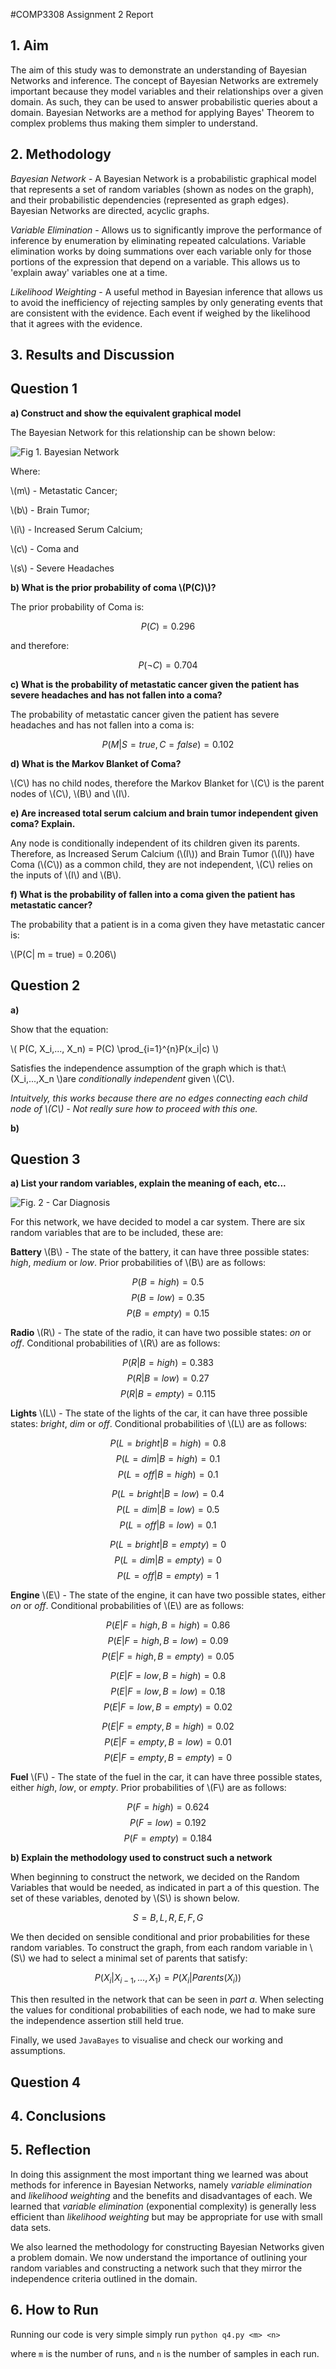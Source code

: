#COMP3308 Assignment 2 Report

## 1. Aim

The aim of this study was to demonstrate an understanding of Bayesian Networks and inference. The concept of Bayesian Networks are extremely important because they model variables and their relationships over a given domain. As such, they can be used to answer probabilistic queries about a domain. Bayesian Networks are a method for applying Bayes' Theorem to complex problems thus making them simpler to understand.


## 2. Methodology
 *Bayesian Network* - A Bayesian Network is a probabilistic graphical model that represents a set of random variables (shown as nodes on the graph), and their probabilistic dependencies (represented as graph edges). Bayesian Networks are directed, acyclic graphs.

*Variable Elimination* - Allows us to significantly improve the performance of inference by enumeration by eliminating repeated calculations. Variable elimination works by doing summations over each variable only for those portions of the expression that depend on a variable. This allows us to 'explain away' variables one at a time.

*Likelihood Weighting* - A useful method in Bayesian inference that allows us to avoid the inefficiency of rejecting samples by only generating events that are consistent with the evidence. Each event if weighed by the likelihood that it agrees with the evidence.

## 3. Results and Discussion

## Question 1

**a) Construct and show the equivalent graphical model**

The Bayesian Network for this relationship can be shown below:

![Fig 1. Bayesian Network](comp_3308_2_diag_1.png)

Where:

\\(m\\) - Metastatic Cancer;

\\(b\\) - Brain Tumor;

\\(i\\) - Increased Serum Calcium;

\\(c\\) - Coma and

\\(s\\) - Severe Headaches

**b) What is the prior probability of coma \\(P(C)\\)?**

The prior probability of Coma is:

$$
P(C) = 0.296
$$

and therefore:

$$
P(\neg C) = 0.704
$$


**c) What is the probability of metastatic cancer given the patient has severe headaches and has not fallen into a coma?**

The probability of metastatic cancer given the patient has severe headaches and has not fallen into a coma is:

$$
P(M | S = true ,C = false) = 0.102
$$

**d) What is the Markov Blanket of Coma?**

\\(C\\) has no child nodes, therefore the Markov Blanket for \\(C\\) is the parent nodes of \\(C\\), \\(B\\) and \\(I\\).

**e) Are increased total serum calcium and brain tumor independent given coma? Explain.**

Any node is conditionally independent of its children given its parents. Therefore, as Increased Serum Calcium (\\(I\\)) and Brain Tumor (\\(I\\)) have Coma (\\(C\\)) as a common child, they are not independent, \\(C\\) relies on the inputs of \\(I\\) and \\(B\\).

**f) What is the probability of fallen into a coma given the patient has metastatic cancer?**

The probability that a patient is in a coma given they have metastatic cancer is:

\\(P(C| m = true) = 0.206\\)

## Question 2

**a)**

Show that the equation:

\\(
P(C, X_i,..., X_n) = P(C) \prod_{i=1}^{n}P(x_i|c)
\\)

Satisfies the independence assumption of the graph which is that:\\(X_i,...,X_n
\\)are *conditionally independent* given \\(C\\).

*Intuitvely, this works because there are no edges connecting each child node of \\(C\\) - Not really sure how to proceed with this one.*

**b)**

## Question 3

**a) List your random variables, explain the meaning of each, etc...**

![Fig. 2 - Car Diagnosis](comp_3308_2_diag2.png)

For this network, we have decided to model a car system. There are six random variables that are to be included, these are:

**Battery** \\(B\\) - The state of the battery, it can have three possible states: *high*, *medium* or *low*. Prior probabilities of \\(B\\) are as follows:

$$P(B = high) = 0.5$$
$$P(B = low) = 0.35$$
$$P(B = empty) = 0.15$$

**Radio** \\(R\\) - The state of the radio, it can have two possible states: *on* or *off*. Conditional probabilities of \\(R\\) are as follows:

$$P(R | B = high) = 0.383$$
$$P(R | B = low) = 0.27$$
$$P(R | B = empty) = 0.115$$

**Lights** \\(L\\) - The state of the lights of the car, it can have three possible states: *bright*, *dim* or *off*. Conditional probabilities of \\(L\\) are as follows:

$$P(L = bright | B = high) = 0.8$$
$$P(L = dim | B = high) = 0.1$$
$$P(L = off | B = high) = 0.1$$

$$P(L = bright | B = low) = 0.4$$
$$P(L = dim | B = low) = 0.5$$
$$P(L = off | B = low) = 0.1$$

$$P(L = bright | B = empty) = 0$$
$$P(L = dim | B = empty) = 0$$
$$P(L = off | B = empty) = 1$$

**Engine** \\(E\\) - The state of the engine, it can have two possible states, either *on* or *off*. Conditional probabilities of \\(E\\) are as follows:

$$P(E | F = high, B = high) = 0.86$$
$$P(E | F = high, B = low) = 0.09$$
$$P(E | F = high, B = empty) = 0.05$$

$$P(E | F = low, B = high) = 0.8$$
$$P(E | F = low, B = low) = 0.18$$
$$P(E | F = low, B = empty) = 0.02$$

$$P(E | F = empty, B = high) = 0.02$$
$$P(E | F = empty, B = low) = 0.01$$
$$P(E | F = empty, B = empty) = 0$$

**Fuel** \\(F\\) - The state of the fuel in the car, it can have three possible states, either *high*, *low*, or *empty*. Prior probabilities of \\(F\\) are as follows:

$$P(F = high) = 0.624$$
$$P(F = low) = 0.192$$
$$P(F = empty) = 0.184$$

**b) Explain the methodology used to construct such a network**

When beginning to construct the network, we decided on the Random Variables that would be needed, as indicated in part a of this question. The set of these variables, denoted by \\(S\\) is shown below.

$$
S = {B, L, R, E, F, G}
$$

We then decided on sensible conditional and prior probabilities for these random variables. To construct the graph, from each random variable in \\(S\\) we had to select a minimal set of parents that satisfy:

$$
P(X_i| X_{i-1},...,X_1) = P(X_i | Parents(X_i))
$$

This then resulted in the network that can be seen in *part a*. When selecting the values for conditional probabilities of each node, we had to make sure the independence assertion still held true.

Finally, we used `JavaBayes` to visualise and check our working and assumptions.

## Question 4



## 4. Conclusions



## 5. Reflection

In doing this assignment the most important thing we learned was about methods for inference in Bayesian Networks, namely *variable elimination* and *likelihood weighting* and the benefits and disadvantages of each. We learned that *variable elimination* (exponential complexity) is generally less efficient than *likelihood weighting* but may be appropriate for use with small data sets.

We also learned the methodology for constructing Bayesian Networks given a problem domain. We now understand the importance of outlining your random variables and constructing a network such that they mirror the independence criteria outlined in the domain.

## 6. How to Run
Running our code is very simple simply run
`python q4.py <m> <n>`

where `m` is the number of runs, and `n` is the number of samples in each run.
